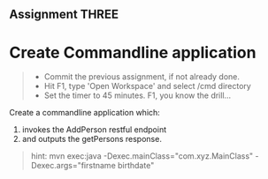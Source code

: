 Assignment THREE
-

Create Commandline application
=

> - Commit the previous assignment, if not already done.   
> - Hit F1, type 'Open Workspace' and select /cmd directory
> - Set the timer to 45 minutes. F1, you know the drill...

Create a commandline application which:
1. invokes the AddPerson restful endpoint 
2. and outputs the getPersons response.

> hint: mvn exec:java -Dexec.mainClass="com.xyz.MainClass" -Dexec.args="firstname birthdate"
